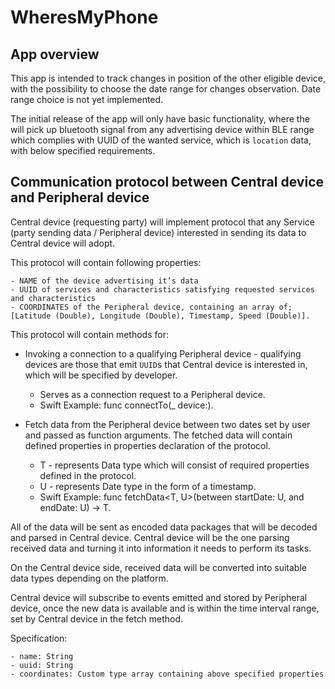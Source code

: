 # WheresMyPhone

## App overview

This app is intended to track changes in position of the other eligible device, with the possibility to choose the date range for changes observation. Date range choice is not yet implemented.

The initial release of the app will only have basic functionality, where the will pick up bluetooth signal from any advertising device within BLE range which complies with UUID of the wanted service, which is `location` data, with below specified requirements.

## Communication protocol between Central device and Peripheral device 

Central device (requesting party) will implement protocol that any Service (party sending data / Peripheral device) interested in sending its data to Central device will adopt.

This protocol will contain following properties:

	- NAME of the device advertising it’s data
	- UUID of services and characteristics satisfying requested services and characteristics
	- COORDINATES of the Peripheral device, containing an array of; [Latitude (Double), Longitude (Double), Timestamp, Speed (Double)].

This protocol will contain methods for:

- Invoking a connection to a qualifying Peripheral device - qualifying devices are those that emit `UUID`s that Central device is interested in, which will be specified by developer.
	
	- Serves as a connection request to a Peripheral device.
	- Swift Example: func connectTo(_ device:). 

- Fetch data from the Peripheral device between two dates set by user and passed as function arguments. The fetched data will contain defined properties in properties declaration of the protocol.
	
	- T - represents Data type which will consist of required properties defined in the protocol.
	- U - represents Date type in the form of a timestamp.
	- Swift Example: func fetchData<T, U>(between startDate: U, and endDate: U) -> T.

All of the data will be sent as encoded data packages that will be decoded and parsed in Central device.
Central device will be the one parsing received data and turning it into information it needs to perform its tasks.

On the Central device side, received data will be converted into suitable data types depending on the platform.

Central device will subscribe to events emitted and stored by Peripheral device, once the new data is available and is within the time interval range, set by Central device in the fetch method. 

Specification:  

	- name: String
	- uuid: String 
	- coordinates: Custom type array containing above specified properties
	

